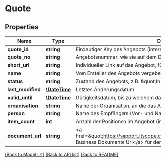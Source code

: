 # Quote

## Properties
Name | Type | Description | Notes
------------ | ------------- | ------------- | -------------
**quote_id** | **string** | Eindeutiger Key des Angebots (intern) | [optional] 
**quote_no** | **string** | Angebotsnummer, wie sie auf dem Dokument angezeigt wird | [optional] 
**short_url** | **string** | Individueller Link auf das Angebot, für den Empfänger des Angebots | [optional] 
**name** | **string** | Vom Ersteller des Angebots vergebener Name | [optional] 
**status** | **string** | Zustand des Angebots, z.B. \&quot;In Verhandlung\&quot; | [optional] 
**last_modified** | [**\DateTime**](\DateTime.md) | Letztes Änderungsdatum | [optional] 
**valid_until** | [**\DateTime**](\DateTime.md) | Gültigkeitsdatum, bis zu welchem das Angebot gilt | [optional] 
**organisation** | **string** | Name der Organisation, an die das Angebot gerichtet ist | [optional] 
**person** | **string** | Name des Empfängers (Vor- und Nachname) | [optional] 
**item_count** | **int** | Anzahl der Positionen im Angebot (inklusive optionalen Positionen) | [optional] 
**document_url** | **string** | &lt;a href&#x3D;\&quot;https://support.itscope.com/hc/de/articles/207934765\&quot;&gt;API Business Dokumente Url&lt;/a&gt; für den Download des Dokuments. | [optional] 

[[Back to Model list]](../README.md#documentation-for-models) [[Back to API list]](../README.md#documentation-for-api-endpoints) [[Back to README]](../README.md)


